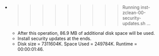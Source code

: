 * >>>>>>>>> Running inst-zclean-00-security-updates.sh ...
  * After this operation, 86.9 MB of additional disk space will be used.
  * Install security updates at the ends.
  * Disk size = 7311604K. Space Used = 249784K. Runtime = 00:00:01:46.

